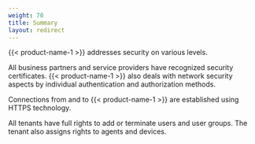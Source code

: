 ```yaml
---
weight: 70
title: Summary
layout: redirect
---
```


{{< product-name-1 >}} addresses security on various levels.

All business partners and service providers have recognized security certificates. {{< product-name-1 >}} also deals with network security aspects by individual authentication and authorization methods.

Connections from and to {{< product-name-1 >}} are established using HTTPS technology.

All tenants have full rights to add or terminate users and user groups. The tenant also assigns rights to agents and devices.
